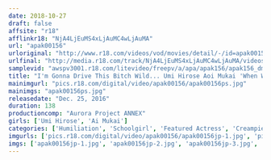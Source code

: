 ```yaml
---
date: 2018-10-27
draft: false
affsite: "r18"
afflinkr18: "NjA4LjEuMS4xLjAuMC4wLjAuMA"
url: "apak00156"
urloriginal: "http://www.r18.com/videos/vod/movies/detail/-/id=apak00156"
urlfinal: "http://media.r18.com/track/NjA4LjEuMS4xLjAuMC4wLjAuMA/videos/vod/movies/detail/-/id=apak00156"
samplevid: "awspv3001.r18.com/litevideo/freepv/a/apa/apak156/apak156_dmb_w.mp4"
title: "I'm Gonna Drive This Bitch Wild... Umi Hirose Aoi Mukai 'When We Go Down, We Go Down Together, If We We're Going To Be Defiled, If We're Going To Be Destroyed, We'll Always Be Together...'"
mainimgurl: "pics.r18.com/digital/video/apak00156/apak00156ps.jpg"
mainimgs: "apak00156ps.jpg"
releasedate: "Dec. 25, 2016"
duration: 138
productioncomp: "Aurora Project ANNEX"
girls: ['Umi Hirose', 'Ai Mukai']
categories: ['Humiliation', 'Schoolgirl', 'Featured Actress', 'Creampie', 'Facial', 'Lesbian Kissing', 'Hi-Def']
imgurls: ['pics.r18.com/digital/video/apak00156/apak00156jp-1.jpg', 'pics.r18.com/digital/video/apak00156/apak00156jp-2.jpg', 'pics.r18.com/digital/video/apak00156/apak00156jp-3.jpg', 'pics.r18.com/digital/video/apak00156/apak00156jp-4.jpg', 'pics.r18.com/digital/video/apak00156/apak00156jp-5.jpg', 'pics.r18.com/digital/video/apak00156/apak00156jp-6.jpg', 'pics.r18.com/digital/video/apak00156/apak00156jp-7.jpg', 'pics.r18.com/digital/video/apak00156/apak00156jp-8.jpg', 'pics.r18.com/digital/video/apak00156/apak00156jp-9.jpg', 'pics.r18.com/digital/video/apak00156/apak00156jp-10.jpg', 'pics.r18.com/digital/video/apak00156/apak00156jp-11.jpg', 'pics.r18.com/digital/video/apak00156/apak00156jp-12.jpg', 'pics.r18.com/digital/video/apak00156/apak00156jp-13.jpg', 'pics.r18.com/digital/video/apak00156/apak00156jp-14.jpg', 'pics.r18.com/digital/video/apak00156/apak00156jp-15.jpg', 'pics.r18.com/digital/video/apak00156/apak00156jp-16.jpg', 'pics.r18.com/digital/video/apak00156/apak00156jp-17.jpg', 'pics.r18.com/digital/video/apak00156/apak00156jp-18.jpg', 'pics.r18.com/digital/video/apak00156/apak00156jp-19.jpg', 'pics.r18.com/digital/video/apak00156/apak00156jp-20.jpg']
imgs: ['apak00156jp-1.jpg', 'apak00156jp-2.jpg', 'apak00156jp-3.jpg', 'apak00156jp-4.jpg', 'apak00156jp-5.jpg', 'apak00156jp-6.jpg', 'apak00156jp-7.jpg', 'apak00156jp-8.jpg', 'apak00156jp-9.jpg', 'apak00156jp-10.jpg', 'apak00156jp-11.jpg', 'apak00156jp-12.jpg', 'apak00156jp-13.jpg', 'apak00156jp-14.jpg', 'apak00156jp-15.jpg', 'apak00156jp-16.jpg', 'apak00156jp-17.jpg', 'apak00156jp-18.jpg', 'apak00156jp-19.jpg', 'apak00156jp-20.jpg']
---
```

